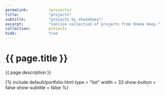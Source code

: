 ```yaml
---
permalink:         /projects/
title:             "projects"
subtitle:          "projects by shanehoey!"
excerpt:           "Concise collection of projects from Shane Hoey."
collection:        projects
hide:              true
---
```


# {{ page.title }}

{{ page.description }}

{% include default/portfolio.html type = "list" width = 33 show-button = false show-subtitle = false %}

